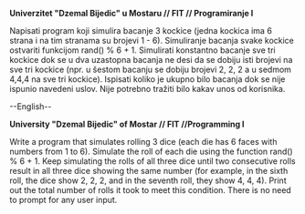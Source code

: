 **Univerzitet "Dzemal Bijedic" u Mostaru // FIT // Programiranje I**

Napisati program koji simulira bacanje 3 kockice (jedna kockica ima 6 strana i na tim stranama su brojevi 1 - 6). 
Simuliranje bacanja svake kockice ostvariti funkcijom rand() % 6 + 1. 
Simulirati konstantno bacanje sve tri kockice dok se u dva uzastopna bacanja ne desi da se dobiju isti brojevi na sve tri kockice (npr. u šestom bacanju se dobiju brojevi 2, 2, 2 a u sedmom 4,4,4 na sve tri kockice). 
Ispisati koliko je ukupno bilo bacanja dok se nije ispunio navedeni uslov. Nije potrebno tražiti bilo kakav unos od korisnika.

--English--

**University "Dzemal Bijedic" of Mostar // FIT //Programming I**

Write a program that simulates rolling 3 dice (each die has 6 faces with numbers from 1 to 6).
Simulate the roll of each die using the function rand() % 6 + 1.
Keep simulating the rolls of all three dice until two consecutive rolls result in all three dice showing the same number (for example, in the sixth roll, the dice show 2, 2, 2, and in the seventh roll, they show 4, 4, 4).
Print out the total number of rolls it took to meet this condition. There is no need to prompt for any user input.
